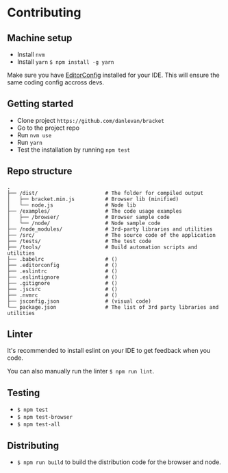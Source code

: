 # Contributing

## Machine setup

- Install `nvm`
- Install `yarn` `$ npm install -g yarn`

Make sure you have [EditorConfig](http://editorconfig.org/#download) installed for your IDE. This will ensure the same coding config accross devs. 

## Getting started

- Clone project `https://github.com/danlevan/bracket`
- Go to the project repo
- Run `nvm use`
- Run `yarn`
- Test the installation by running `npm test`

## Repo structure


```
.
├── /dist/                      # The folder for compiled output
│   ├── bracket.min.js          # Browser lib (minified)
│   └── node.js                 # Node lib
├── /examples/                  # The code usage examples
│   ├── /browser/               # Browser sample code
│   └── /node/                  # Node sample code
├── /node_modules/              # 3rd-party libraries and utilities
├── /src/                       # The source code of the application        
├── /tests/                     # The test code
├── /tools/                     # Build automation scripts and utilities
├── .babelrc                    # ()
├── .editorconfig               # ()
├── .eslintrc                   # ()
├── .eslintignore               # ()
├── .gitignore                  # ()
├── .jscsrc                     # ()
├── .nvmrc                      # ()
├── jsconfig.json               # (visual code)
└── package.json                # The list of 3rd party libraries and utilities
```

## Linter

It's recommended to install eslint on your IDE to get feedback when you code.

You can also manually run the linter `$ npm run lint`.

## Testing

- `$ npm test`
- `$ npm test-browser`
- `$ npm test-all`

## Distributing

- `$ npm run build` to build the distribution code for the browser and node.

